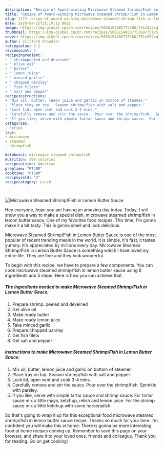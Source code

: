 ```yaml
---
description: "Recipe of Award-winning Microwave Steamed Shrimp/Fish in Lemon Butter Sauce"
title: "Recipe of Award-winning Microwave Steamed Shrimp/Fish in Lemon Butter Sauce"
slug: 1172-recipe-of-award-winning-microwave-steamed-shrimp-fish-in-lemon-butter-sauce
date: 2020-04-22T21:19:12.061Z
image: https://img-global.cpcdn.com/recipes/5066154885775360/751x532cq70/microwave-steamed-shrimpfish-in-lemon-butter-sauce-recipe-main-photo.jpg
thumbnail: https://img-global.cpcdn.com/recipes/5066154885775360/751x532cq70/microwave-steamed-shrimpfish-in-lemon-butter-sauce-recipe-main-photo.jpg
cover: https://img-global.cpcdn.com/recipes/5066154885775360/751x532cq70/microwave-steamed-shrimpfish-in-lemon-butter-sauce-recipe-main-photo.jpg
author: Clifford Chandler
ratingvalue: 3.2
reviewcount: 4
recipeingredient:
- " shrimppeeled and deveined"
- " olive oil"
- " butter"
- " lemon juice"
- " minced garlic"
- " chopped parsley"
- " fish filets"
- " salt and pepper"
recipeinstructions:
- "Mix oil, butter, lemon juice and garlic on bottom of steamer."
- "Place tray on top.  Season shrimp/fish with salt and pepper."
- "Lock lid, open vent and cook 3-4 mins."
- "Carefully remove and stir the sauce.  Pour over the shrimp/fish.  Sprinkle with parsley."
- "If you like, serve with simple tartar sauce and shrimp sauce:  For tartar sauce mix a little mayo, ketchup, relish and lemon juice.  For the shrimp sauce mix a little ketchup with some horseradish."
categories:
- Recipe
tags:
- microwave
- steamed
- shrimpfish

katakunci: microwave steamed shrimpfish 
nutrition: 199 calories
recipecuisine: American
preptime: "PT40M"
cooktime: "PT58M"
recipeyield: "3"
recipecategory: Lunch

---
```



![Microwave Steamed Shrimp/Fish in Lemon Butter Sauce](https://img-global.cpcdn.com/recipes/5066154885775360/751x532cq70/microwave-steamed-shrimpfish-in-lemon-butter-sauce-recipe-main-photo.jpg)

Hey everyone, hope you are having an amazing day today. Today, I will show you a way to make a special dish, microwave steamed shrimp/fish in lemon butter sauce. One of my favorites food recipes. This time, I'm gonna make it a bit tasty. This is gonna smell and look delicious.

Microwave Steamed Shrimp/Fish in Lemon Butter Sauce is one of the most popular of recent trending meals in the world. It is simple, it's fast, it tastes yummy. It's appreciated by millions every day. Microwave Steamed Shrimp/Fish in Lemon Butter Sauce is something which I have loved my entire life. They are fine and they look wonderful.




To begin with this recipe, we have to prepare a few components. You can cook microwave steamed shrimp/fish in lemon butter sauce using 8 ingredients and 5 steps. Here is how you can achieve that.

<!--inarticleads1-->

##### The ingredients needed to make Microwave Steamed Shrimp/Fish in Lemon Butter Sauce:

1. Prepare  shrimp..peeled and deveined
1. Get  olive oil
1. Make ready  butter
1. Make ready  lemon juice
1. Take  minced garlic
1. Prepare  chopped parsley
1. Get  fish filets
1. Get  salt and pepper




<!--inarticleads2-->

##### Instructions to make Microwave Steamed Shrimp/Fish in Lemon Butter Sauce:

1. Mix oil, butter, lemon juice and garlic on bottom of steamer.
1. Place tray on top.  Season shrimp/fish with salt and pepper.
1. Lock lid, open vent and cook 3-4 mins.
1. Carefully remove and stir the sauce.  Pour over the shrimp/fish.  Sprinkle with parsley.
1. If you like, serve with simple tartar sauce and shrimp sauce:  For tartar sauce mix a little mayo, ketchup, relish and lemon juice.  For the shrimp sauce mix a little ketchup with some horseradish.




So that's going to wrap it up for this exceptional food microwave steamed shrimp/fish in lemon butter sauce recipe. Thanks so much for your time. I'm confident you will make this at home. There is gonna be more interesting food at home recipes coming up. Remember to save this page on your browser, and share it to your loved ones, friends and colleague. Thank you for reading. Go on get cooking!
